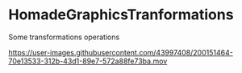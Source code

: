 # HomadeGraphicsTranformations
Some transformations operations


https://user-images.githubusercontent.com/43997408/200151464-70e13533-312b-43d1-89e7-572a88fe73ba.mov



